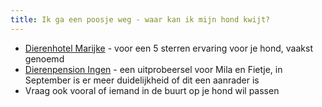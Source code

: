 ```yaml
---
title: Ik ga een poosje weg - waar kan ik mijn hond kwijt?
---
```


- [Dierenhotel Marijke](https://www.dierenhotelmarijke.nl/) - voor een 5 sterren ervaring voor je hond, vaakst genoemd
- [Dierenpension Ingen](https://dierenpensioningen.nl/) - een uitprobeersel voor Mila en Fietje, in September is er meer duidelijkheid of dit een aanrader is
- Vraag ook vooral of iemand in de buurt op je hond wil passen
